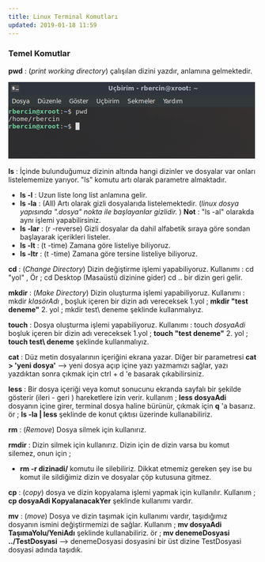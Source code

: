 ```yaml
---
title: Linux Terminal Komutları
updated: 2019-01-18 11:59
---
```


### Temel Komutlar

**pwd** : (_print working directory_) çalışılan dizini yazdır, anlamına gelmektedir.

![pwd](../assets/pwd.png)

**ls** : İçinde bulunduğumuz dizinin altında hangi dizinler ve dosyalar var onları listelememize yarıyor. "ls" komutu artı olarak parametre almaktadır.

- **ls -l** : Uzun liste long list anlamına gelir.
- **ls -la** : (All) Artı olarak gizli dosyalarıda listelemektedir. (_linux dosya yapısında ".dosya" nokta ile başlayanlar gizlidir._ ) **Not** : "ls -al" olarakda aynı işlemi yapabilirsiniz.
- **ls -lar** : (r -reverse) Gizli dosyalar da dahil  alfabetik sıraya göre sondan başlayarak içerikleri listeler.
- **ls -lt** : (t -time) Zamana göre listeliye biliyoruz.
-  **ls -ltr** : (t -time) Zamana göre tersine listeliye biliyoruz.
  
**cd** : (_Change Directory_) Dizin değiştirme işlemi yapabiliyoruz. Kullanımı : cd "yol" ,  Ör ; cd Desktop (Masaüstü dizinine gider) cd .. bir dizin geri gelir.

**mkdir** : (_Make Directory_) Dizin oluşturma işlemi yapabiliyoruz. Kullanımı : mkdir _klasörAdı_ , boşluk içeren bir dizin adı vereceksek 1.yol ; **mkdir "test deneme"** 2. yol ; mkdir test\ deneme şeklinde kullanmalıyız.

**touch** : Dosya oluşturma işlemi yapabiliyoruz. Kullanımı : touch _dosyaAdi_  boşluk içeren bir dizin adı vereceksek 1.yol ; **touch "test deneme"** 2. yol ; **touch test\ deneme** şeklinde kullanmalıyız.

**cat** : Düz metin dosyalarının içeriğini ekrana yazar. Diğer bir parametresi **cat > 'yeni dosya'** --> yeni dosya açıp içine yazı yazmamızı sağlar, yazı yazdıktan sonra çıkmak için ctrl + d 'e basarak çıkabilirsiniz.

**less** : Bir dosya içeriği veya komut sonucunu ekranda sayfalı bir şekilde gösterir (ileri - geri ) hareketlere izin verir. kullanım ; **less dosyaAdi** dosyanın içine girer, terminal dosya haline bürünür, çıkmak için **q** 'a basarız. ör ; **ls -la | less** şeklinde de konut çıktısı üzerinde kullanabiliriz.

**rm** : (_Remove_) Dosya silmek için kullanırız.

**rmdir** : Dizin silmek için kullanırız. Dizin için de dizin varsa bu komut silemez, onun için ;
- **rm -r dizinadi/** komutu ile silebiliriz. Dikkat etmemiz gereken şey ise bu komut ile sildiğimiz dizin ve dosyalar çöp kutusuna gitmez.

**cp** : (_copy_) dosya ve dizin kopyalama işlemi yapmak için kullanılır. Kullanım ; **cp dosyaAdi KopyalanacakYer** şeklinde kullanımı vardır.

**mv** : (_move_) Dosya ve dizin taşımak için kullanımı vardır, taşıdığımız dosyanın ismini değiştirmemizi de sağlar. Kullanım ; **mv dosyaAdi TaşımaYolu/YeniAdı** şeklinde kullanabiliriz. ör ; **mv denemeDosyasi ../TestDosyasi** --> denemeDosyasi dosyasini bir üst dizine TestDosyasi dosyasi adında taşıdık.







